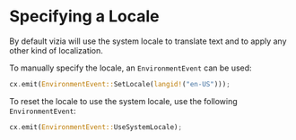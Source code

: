# Specifying a Locale

By default vizia will use the system locale to translate text and to apply any other kind of localization.

To manually specify the locale, an `EnvironmentEvent` can be used:

```rust
cx.emit(EnvironmentEvent::SetLocale(langid!("en-US")));
```

To reset the locale to use the system locale, use the following `EnvironmentEvent`:

```rust
cx.emit(EnvironmentEvent::UseSystemLocale);
```

